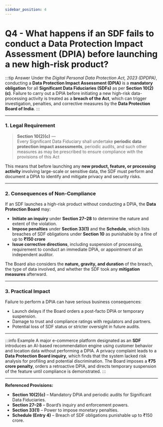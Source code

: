 ```yaml
---
sidebar_position: 4
---
```


# Q4 - What happens if an SDF fails to conduct a Data Protection Impact Assessment (DPIA) before launching a new high-risk product?

:::tip Answer
Under the *Digital Personal Data Protection Act, 2023 (DPDPA)*, conducting a **Data Protection Impact Assessment (DPIA)** is a **mandatory obligation** for all **Significant Data Fiduciaries (SDFs)** as per **Section 10(2)(c)**. Failure to carry out a DPIA before initiating a new high-risk data-processing activity is treated as a **breach of the Act**, which can trigger investigation, penalties, and corrective measures by the **Data Protection Board of India**.
:::

---

### **1. Legal Requirement**

> **Section 10(2)(c)** —  
> Every Significant Data Fiduciary shall undertake **periodic data protection impact assessments**, periodic audits, and such other measures as may be prescribed to ensure compliance with the provisions of this Act

This means that before launching any **new product, feature, or processing activity** involving large-scale or sensitive data, the SDF must perform and document a DPIA to identify and mitigate privacy and security risks.

---

### **2. Consequences of Non-Compliance**

If an SDF launches a high-risk product without conducting a DPIA, the **Data Protection Board** may:

- **Initiate an inquiry** under **Section 27–28** to determine the nature and extent of the violation.  
- **Impose penalties** under **Section 33(1)** and the **Schedule**, which lists breaches of SDF obligations under **Section 10** as punishable by a fine of up to **₹150 crore**
- **Issue corrective directions**, including suspension of processing, requirement to conduct an immediate DPIA, or appointment of an independent auditor.

The Board also considers the **nature, gravity, and duration** of the breach, the type of data involved, and whether the SDF took any **mitigation measures** afterward.

---

### **3. Practical Impact**

Failure to perform a DPIA can have serious business consequences:
- Launch delays if the Board orders a post-facto DPIA or temporary suspension.  
- Damage to trust and compliance ratings with regulators and partners.  
- Potential loss of SDF status or stricter oversight in future audits.

---

:::info Example
A major e-commerce platform designated as an **SDF** introduces an AI-based recommendation engine using customer behavior and location data without performing a DPIA. A privacy complaint leads to a **Data Protection Board inquiry**, which finds that the system lacked risk analysis for profiling and potential discrimination. The Board imposes a **₹75 crore penalty**, orders a retroactive DPIA, and directs temporary suspension of the feature until compliance is demonstrated.
:::

---

**Referenced Provisions:**  
- **Section 10(2)(c)** – Mandatory DPIA and periodic audits for Significant Data Fiduciaries.  
- **Section 27–28** – Board’s inquiry and enforcement powers.  
- **Section 33(1)** – Power to impose monetary penalties.  
- **Schedule (Entry 4)** – Breach of SDF obligations punishable up to ₹150 crore.